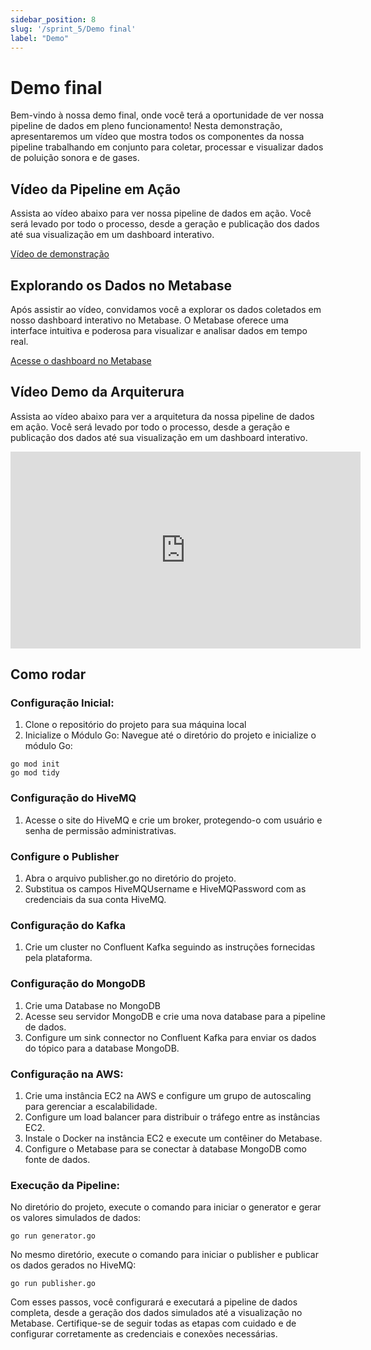 ```yaml
---
sidebar_position: 8
slug: '/sprint_5/Demo final'
label: "Demo"
---
```

# Demo final
Bem-vindo à nossa demo final, onde você terá a oportunidade de ver nossa pipeline de dados em pleno funcionamento! Nesta demonstração, apresentaremos um vídeo que mostra todos os componentes da nossa pipeline trabalhando em conjunto para coletar, processar e visualizar dados de poluição sonora e de gases.

## Vídeo da Pipeline em Ação
Assista ao vídeo abaixo para ver nossa pipeline de dados em ação. Você será levado por todo o processo, desde a geração e publicação dos dados até sua visualização em um dashboard interativo.

[Vídeo de demonstração](https://github.com/Inteli-College/2024-T0002-EC09-G02/assets/99260684/9bd6c61d-66dc-4651-beb7-18d9acb0fc77)

## Explorando os Dados no Metabase
Após assistir ao vídeo, convidamos você a explorar os dados coletados em nosso dashboard interativo no Metabase. O Metabase oferece uma interface intuitiva e poderosa para visualizar e analisar dados em tempo real.

[Acesse o dashboard no Metabase](http://metabase-load-balancer-465771358.us-east-1.elb.amazonaws.com/public/dashboard/6c5c5c87-f215-42ea-ba72-6829a20302da)

## Vídeo Demo da Arquiterura

Assista ao vídeo abaixo para ver a arquitetura da nossa pipeline de dados em ação. Você será levado por todo o processo, desde a geração e publicação dos dados até sua visualização em um dashboard interativo.

<iframe width="560" height="315" src="https://www.youtube.com/embed/Ixv3ki6Payw" frameborder="0" allow="accelerometer; autoplay; clipboard-write; encrypted-media; gyroscope; picture-in-picture" allowfullscreen></iframe>

## Como rodar

### Configuração Inicial:

1. Clone o repositório do projeto para sua máquina local
2. Inicialize o Módulo Go: Navegue até o diretório do projeto e inicialize o módulo Go:
```
go mod init 
go mod tidy
```

### Configuração do HiveMQ

1. Acesse o site do HiveMQ e crie um broker, protegendo-o com usuário e senha de permissão administrativas.

### Configure o Publisher
1. Abra o arquivo publisher.go no diretório do projeto.
2. Substitua os campos HiveMQUsername e HiveMQPassword com as credenciais da sua conta HiveMQ.

### Configuração do Kafka
1. Crie um cluster no Confluent Kafka seguindo as instruções fornecidas pela plataforma.

### Configuração do MongoDB
1. Crie uma Database no MongoDB
2. Acesse seu servidor MongoDB e crie uma nova database para a pipeline de dados.
3. Configure um sink connector no Confluent Kafka para enviar os dados do tópico para a database MongoDB.

### Configuração na AWS:
1. Crie uma instância EC2 na AWS e configure um grupo de autoscaling para gerenciar a escalabilidade.
2. Configure um load balancer para distribuir o tráfego entre as instâncias EC2.
3. Instale o Docker na instância EC2 e execute um contêiner do Metabase.
4. Configure o Metabase para se conectar à database MongoDB como fonte de dados.

### Execução da Pipeline:

No diretório do projeto, execute o comando para iniciar o generator e gerar os valores simulados de dados:
 
```
go run generator.go
```

No mesmo diretório, execute o comando para iniciar o publisher e publicar os dados gerados no HiveMQ:

```
go run publisher.go
```

Com esses passos, você configurará e executará a pipeline de dados completa, desde a geração dos dados simulados até a visualização no Metabase. Certifique-se de seguir todas as etapas com cuidado e de configurar corretamente as credenciais e conexões necessárias.
